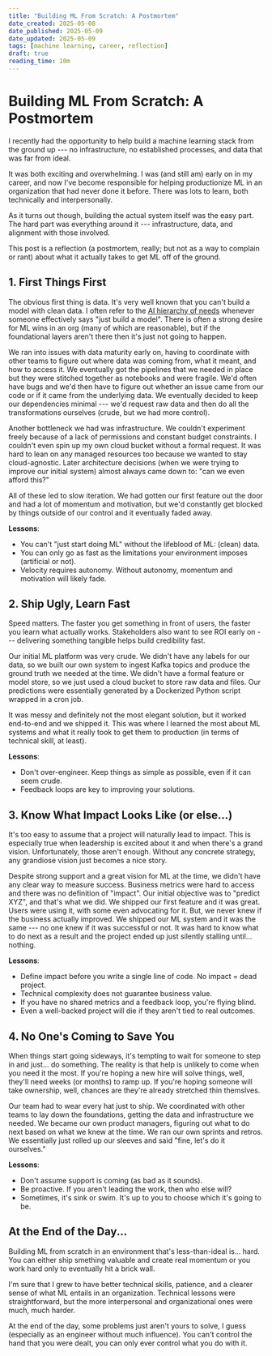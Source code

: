 ```yaml
---
title: "Building ML From Scratch: A Postmortem"
date_created: 2025-05-08
date_published: 2025-05-09
date_updated: 2025-05-09
tags: [machine learning, career, reflection]
draft: true
reading_time: 10m
---
```


# Building ML From Scratch: A Postmortem

I recently had the opportunity to help build a machine learning stack from the ground up --- no infrastructure, no established processes, and data that was far from ideal.

It was both exciting and overwhelming. I was (and still am) early on in my career, and now I've become responsible for helping productionize ML in an organization that had never done it before. There was lots to learn, both technically and interpersonally.

As it turns out though, building the actual system itself was the easy part. The hard part was everything around it --- infrastructure, data, and alignment with those involved.

This post is a reflection (a postmortem, really; but not as a way to complain or rant) about what it actually takes to get ML off of the ground.

## 1. First Things First

The obvious first thing is data. It's very well known that you can't build a model with clean data. I often refer to the [AI hierarchy of needs](https://hackernoon.com/the-ai-hierarchy-of-needs-18f111fcc007) whenever someone effectively says "just build a model". There is often a strong desire for ML wins in an org (many of which are reasonable), but if the foundational layers aren't there then it's just not going to happen.

We ran into issues with data maturity early on, having to coordinate with other teams to figure out where data was coming from, what it meant, and how to access it. We eventually got the pipelines that we needed in place but they were stitched together as notebooks and were fragile. We'd often have bugs and we'd then have to figure out whether an issue came from our code or if it came from the underlying data. We eventually decided to keep our dependencies minimal --- we'd request raw data and then do all the transformations ourselves (crude, but we had more control).

Another bottleneck we had was infrastructure. We couldn't experiment freely because of a lack of permissions and constant budget constraints. I couldn't even spin up my own cloud bucket without a formal request. It was hard to lean on any managed resources too because we wanted to stay cloud-agnostic. Later architecture decisions (when we were trying to improve our initial system) almost always came down to: "can we even afford this?"

All of these led to slow iteration. We had gotten our first feature out the door and had a lot of momentum and motivation, but we'd constantly get blocked by things outside of our control and it eventually faded away.

**Lessons**:
- You can't "just start doing ML" without the lifeblood of ML: (clean) data.
- You can only go as fast as the limitations your environment imposes (artificial or not).
- Velocity requires autonomy. Without autonomy, momentum and motivation will likely fade.


## 2. Ship Ugly, Learn Fast

Speed matters. The faster you get something in front of users, the faster you learn what actually works. Stakeholders also want to see ROI early on --- delivering something tangible helps build credibility fast.

Our initial ML platform was very crude. We didn't have any labels for our data, so we built our own system to ingest Kafka topics and produce the ground truth we needed at the time. We didn't have a formal feature or model store, so we just used a cloud bucket to store raw data and files. Our predictions were essentially generated by a Dockerized Python script wrapped in a cron job.

It was messy and definitely not the most elegant solution, but it worked end-to-end and we shipped it. This was where I learned the most about ML systems and what it really took to get them to production (in terms of technical skill, at least).

**Lessons**:
- Don't over-engineer. Keep things as simple as possible, even if it can seem crude.
- Feedback loops are key to improving your solutions.

## 3. Know What Impact Looks Like (or else...)

It's too easy to assume that a project will naturally lead to impact. This is especially true when leadership is excited about it and when there's a grand vision. Unfortunately, those aren't enough. Without any concrete strategy, any grandiose vision just becomes a nice story.

Despite strong support and a great vision for ML at the time, we didn't have any clear way to measure success. Business metrics were hard to access and there was no definition of "impact". Our initial objective was to "predict XYZ", and that's what we did. We shipped our first feature and it was great. Users were using it, with some even advocating for it. But, we never knew if the business actually improved. We shipped our ML system and it was the same --- no one knew if it was successful or not. It was hard to know what to do next as a result and the project ended up just silently stalling until... nothing.

**Lessons**:
- Define impact before you write a single line of code. No impact = dead project.
- Technical complexity does not guarantee business value.
- If you have no shared metrics and a feedback loop, you're flying blind.
- Even a well-backed project will die if they aren't tied to real outcomes.

## 4. No One's Coming to Save You

When things start going sideways, it's tempting to wait for someone to step in and just... do something. The reality is that help is unlikely to come when you need it the most. If you're hoping a new hire will solve things, well, they'll need weeks (or months) to ramp up. If you're hoping someone will take ownership, well, chances are they're already stretched thin themslves.

Our team had to wear every hat just to ship. We coordinated with other teams to lay down the foundations, getting the data and infrastructure we needed. We became our own product managers, figuring out what to do next based on what we knew at the time. We ran our own sprints and retros. We essentially just rolled up our sleeves and said "fine, let's do it ourselves."

**Lessons**:
- Don't assume support is coming (as bad as it sounds).
- Be proactive. If you aren't leading the work, then who else will?
- Sometimes, it's sink or swim. It's up to you to choose which it's going to be.

## At the End of the Day...

Building ML from scratch in an environment that's less-than-ideal is... hard. You can either ship smething valuable and create real momentum or you work hard only to eventually hit a brick wall.

I'm sure that I grew to have better technical skills, patience, and a clearer sense of what ML entails in an organization. Technical lessons were straightforward, but the more interpersonal and organizational ones were much, much harder.

At the end of the day, some problems just aren't yours to solve, I guess (especially as an engineer without much influence). You can't control the hand that you were dealt, you can only ever control what you do with it.

